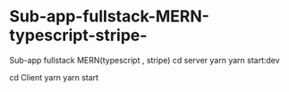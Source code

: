 # Sub-app-fullstack-MERN-typescript-stripe-
Sub-app fullstack MERN(typescript , stripe)
cd server 
yarn 
yarn start:dev

cd Client
yarn 
yarn start
